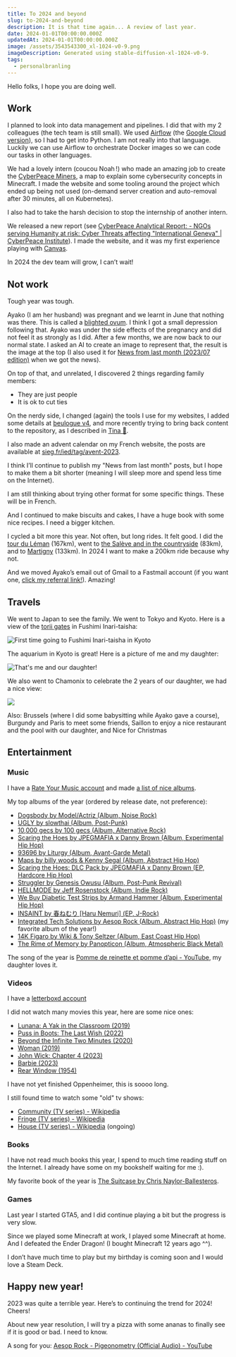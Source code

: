 ```yaml
---
title: To 2024 and beyond
slug: to-2024-and-beyond
description: It is that time again... A review of last year.
date: 2024-01-01T00:00:00.000Z
updatedAt: 2024-01-01T00:00:00.000Z
image: /assets/3543543300_xl-1024-v0-9.png
imageDescription: Generated using stable-diffusion-xl-1024-v0-9.
tags:
  - personalbranling
---
```


Hello folks, I hope you are doing well.

## Work

I planned to look into data management and pipelines. I did that with my 2 colleagues (the tech team is still small). We used [Airflow](https://airflow.apache.org/) (the [Google Cloud version](https://cloud.google.com/composer)), so I had to get into Python. I am not really into that language. Luckily we can use Airflow to orchestrate Docker images so we can code our tasks in other languages.

We had a lovely intern (coucou Noah !) who made an amazing job to create the [CyberPeace Miners](https://miners.cyberpeaceinstitute.org/), a map to explain some cybersecurity concepts in Minecraft. I made the website and some tooling around the project which ended up being not used (on-demand server creation and auto-removal after 30 minutes, all on Kubernetes).

I also had to take the harsh decision to stop the internship of another intern.

We released a new report (see [CyberPeace Analytical Report: - NGOs serving Humanity at risk: Cyber Threats affecting "International Geneva" | CyberPeace Institute](https://geneva.cyberpeace.ngo/)). I made the website, and it was my first experience playing with [Canvas](https://developer.mozilla.org/en-US/docs/Web/API/Canvas_API/Tutorial).

In 2024 the dev team will grow, I can’t wait!

## Not work

Tough year was tough.

Ayako (I am her husband) was pregnant and we learnt in June that nothing was there. This is called a [blighted ovum](https://en.wikipedia.org/wiki/Blighted_ovum). I think I got a small depression following that. Ayako was under the side effects of the pregnancy and did not feel it as strongly as I did. After a few months, we are now back to our normal state. I asked an AI to create an image to represent that, the result is the image at the top (I also used it for [News from last month (2023/07 edition)](https://ehret.me/news-from-last-month-202307-edition) when we got the news).

On top of that, and unrelated, I discovered 2 things regarding family members:

* They are just people
* It is ok to cut ties

On the nerdy side, I changed (again) the tools I use for my websites, I added some details at [beulogue v4](https://ehret.me/beulogue-v4), and more recently trying to bring back content to the repository, as I described in [Tina 🦙](https://ehret.me/tina).

I also made an advent calendar on my French website, the posts are available at [sieg.fr/ied/tag/avent-2023](https://sieg.fr/ied/tag/avent-2023).

I think I’ll continue to publish my "News from last month" posts, but I hope to make them a bit shorter (meaning I will sleep more and spend less time on the Internet).

I am still thinking about trying other format for some specific things. These will be in French.

And I continued to make biscuits and cakes, I have a huge book with some nice recipes. I need a bigger kitchen.

I cycled a bit more this year. Not often, but long rides. It felt good. I did the [tour du Léman](https://www.komoot.com/fr-fr/tour/1211931665) (167km), went to [the Salève and in the countryside](https://www.komoot.com/fr-fr/tour/1313191323) (83km), and to [Martigny](https://www.komoot.com/fr-fr/tour/1328745883) (133km). In 2024 I want to make a 200km ride because why not.

And we moved Ayako’s email out of Gmail to a Fastmail account (if you want one, [click my referral link!](https://ref.fm/u10904521)). Amazing!

## Travels

We went to Japan to see the family. We went to Tokyo and Kyoto. Here is a view of the [torii gates](https://en.wikipedia.org/wiki/Torii) in Fushimi Inari-taisha:

![](/assets/IMG_8860.JPG "First time going to Fushimi Inari-taisha in Kyoto")

The aquarium in Kyoto is great! Here is a picture of me and my daughter:

![](/assets/IMG_8758.JPG "That's me and our daughter!")

We also went to Chamonix to celebrate the 2 years of our daughter, we had a nice view:

![](/assets/IMG_7239.jpg)

Also: Brussels (where I did some babysitting while Ayako gave a course), Burgundy and Paris to meet some friends, Saillon to enjoy a nice restaurant and the pool with our daughter, and Nice for Christmas

## Entertainment

### Music

I have a [Rate Your Music account](https://rateyourmusic.com/list/SiegfriedEhret/) and made [a list of nice albums](https://rateyourmusic.com/list/SiegfriedEhret/2023-nice-albums/).

My top albums of the year (ordered by release date, not preference):

* [Dogsbody by Model/Actriz (Album, Noise Rock)](https://rateyourmusic.com/release/album/model_actriz/dogsbody/)
* [UGLY by slowthai (Album, Post-Punk)](https://rateyourmusic.com/release/album/slowthai/ugly/)
* [10,000 gecs by 100 gecs (Album, Alternative Rock)](https://rateyourmusic.com/release/album/100-gecs/10_000-gecs-3/)
* [Scaring the Hoes by JPEGMAFIA x Danny Brown (Album, Experimental Hip Hop)](https://rateyourmusic.com/release/album/jpegmafia-x-danny-brown/scaring-the-hoes/)
* [93696 by Liturgy (Album, Avant-Garde Metal)](https://rateyourmusic.com/release/album/liturgy/93696/)
* [Maps by billy woods & Kenny Segal (Album, Abstract Hip Hop)](https://rateyourmusic.com/release/album/billy-woods-kenny-segal/maps/)
* [Scaring the Hoes: DLC Pack by JPEGMAFIA x Danny Brown (EP, Hardcore Hip Hop)](https://rateyourmusic.com/release/ep/jpegmafia-x-danny-brown/scaring-the-hoes-dlc-pack/)
* [Struggler by Genesis Owusu (Album, Post-Punk Revival)](https://rateyourmusic.com/release/album/genesis-owusu/struggler/)
* [HELLMODE by Jeff Rosenstock (Album, Indie Rock)](https://rateyourmusic.com/release/album/jeff-rosenstock/hellmode/)
* [We Buy Diabetic Test Strips by Armand Hammer (Album, Experimental Hip Hop)](https://rateyourmusic.com/release/album/armand-hammer/we-buy-diabetic-test-strips/)
* [INSAINT by 春ねむり \[Haru Nemuri\] (EP, J-Rock)](https://rateyourmusic.com/release/ep/%E6%98%A5%E3%81%AD%E3%82%80%E3%82%8A/insaint/)
* [Integrated Tech Solutions by Aesop Rock (Album, Abstract Hip Hop)](https://rateyourmusic.com/release/album/aesop-rock/integrated-tech-solutions/) (my favorite album of the year!)
* [14K Figaro by Wiki & Tony Seltzer (Album, East Coast Hip Hop)](https://rateyourmusic.com/release/album/wiki-tony-seltzer/14k-figaro/)
* [The Rime of Memory by Panopticon (Album, Atmospheric Black Metal)](https://rateyourmusic.com/release/album/panopticon/the-rime-of-memory/)

The song of the year is [Pomme de reinette et pomme d’api - YouTube](https://www.youtube.com/watch?v=ZFc1HR8zghY), my daughter loves it.

### Videos

I have a [letterboxd account](https://letterboxd.com/siegfriedehret/)

I did not watch many movies this year, here are some nice ones:

* [Lunana: A Yak in the Classroom (2019)](https://letterboxd.com/film/lunana-a-yak-in-the-classroom/)
* [Puss in Boots: The Last Wish (2022)](https://letterboxd.com/film/puss-in-boots-the-last-wish/)
* [Beyond the Infinite Two Minutes (2020)](https://letterboxd.com/film/beyond-the-infinite-two-minutes/)
* [Woman (2019)](https://letterboxd.com/film/woman-2019/)
* [John Wick: Chapter 4 (2023)](https://letterboxd.com/film/john-wick-chapter-4/)
* [Barbie (2023)](https://letterboxd.com/film/barbie/)
* [Rear Window (1954)](https://letterboxd.com/film/rear-window/)

I have not yet finished Oppenheimer, this is soooo long.

I still found time to watch some "old" tv shows:

* [Community (TV series) - Wikipedia](https://en.wikipedia.org/wiki/Community_\(TV_series\))
* [Fringe (TV series) - Wikipedia](https://en.wikipedia.org/wiki/Fringe_\(TV_series\))
* [House (TV series) - Wikipedia](https://en.wikipedia.org/wiki/House_\(TV_series\)) (ongoing)

### Books

I have not read much books this year, I spend to much time reading stuff on the Internet. I already have some on my bookshelf waiting for me :).

My favorite book of the year is [The Suitcase by Chris Naylor-Ballesteros](https://nosycrow.com/product/the-suitcase/).

### Games

Last year I started GTA5, and I did continue playing a bit but the progress is very slow.

Since we played some Minecraft at work, I played some Minecraft at home. And I defeated the Ender Dragon! (I bought Minecraft 12 years ago ^^).

I don’t have much time to play but my birthday is coming soon and I would love a Steam Deck.

## Happy new year!

2023 was quite a terrible year. Here’s to continuing the trend for 2024! Cheers!

About new year resolution, I will try a pizza with some ananas to finally see if it is good or bad. I need to know.

A song for you: [Aesop Rock - Pigeonometry (Official Audio) - YouTube](https://www.youtube.com/watch?v=Xf0poQI8wSo)
